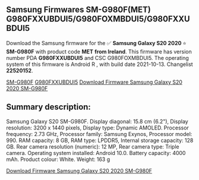 <h2>Samsung Firmwares SM-G980F(MET) G980FXXUBDUI5/G980FOXMBDUI5/G980FXXUBDUI5</h2>
Download the Samsung firmware for the ✅ <strong>Samsung Galaxy S20 2020 </strong> ⭐ <strong>SM-G980F</strong> with product code <strong>MET</strong> <strong> from Ireland</strong>. This firmware has version number PDA <strong>G980FXXUBDUI5</strong> and CSC G980FOXMBDUI5. The operating system of this firmware is Android R , with build date 2021-10-13. Changelist <strong>22520152</strong>.


[SM-G980F](https://samfirm.shop/samsung/model/SM-G980F)
[G980FXXUBDUI5](https://samfirm.shop/samsung/pda/G980FXXUBDUI5)
[Download Firmware Samsung Galaxy S20 2020 SM-G980F](https://samfirm.shop/samsung/firmware/465019)
<h2>Summary description:</h2>
<p>Samsung Galaxy S20 SM-G980F. Display diagonal: 15.8 cm (6.2"), Display resolution: 3200 x 1440 pixels, Display type: Dynamic AMOLED. Processor frequency: 2.73 GHz, Processor family: Samsung Exynos, Processor model: 990. RAM capacity: 8 GB, RAM type: LPDDR5, Internal storage capacity: 128 GB. Rear camera resolution (numeric): 12 MP, Rear camera type: Triple camera. Operating system installed: Android 10.0. Battery capacity: 4000 mAh. Product colour: White. Weight: 163 g</p>


[Download Firmware Samsung Galaxy S20 2020 SM-G980F](https://samfirm.shop/samsung/firmware/465019)
